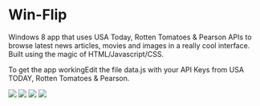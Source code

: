 Win-Flip
========

Windows 8 app that uses USA Today, Rotten Tomatoes &amp; Pearson APIs to browse latest news articles, movies and images in a really cool interface. Built using the magic of HTML/Javascript/CSS.


To get the app workingEdit the file data.js with your API Keys from USA TODAY, Rotten Tomatoes & Pearson. 

<img src='https://raw.github.com/ajotwani/win-flip/master/Screenshots/usa_today_main_med.png' />
<img src='https://raw.github.com/ajotwani/win-flip/master/Screenshots/usa_today_detail_med.png' />
<img src='https://raw.github.com/ajotwani/win-flip/master/Screenshots/rotten_tomatoes_med.png' />
<img src='https://raw.github.com/ajotwani/win-flip/master/Screenshots/pearson_images_med.png' />
